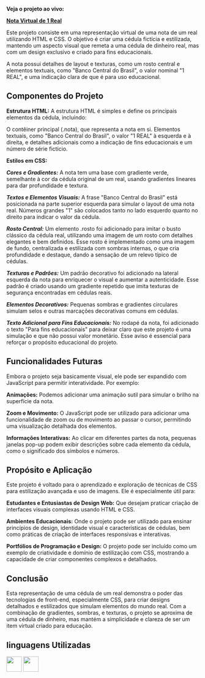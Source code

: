 **Veja o projeto ao vivo:**

**[Nota Virtual de 1 Real]()**

Este projeto consiste em uma representação virtual de uma nota de um real utilizando HTML e CSS. O objetivo é criar uma cédula fictícia e estilizada, mantendo um aspecto visual que remeta a uma cédula de dinheiro real, mas com um design exclusivo e criado para fins educacionais. 

A nota possui detalhes de layout e texturas, como um rosto central e elementos textuais, como "Banco Central do Brasil", o valor nominal "1 REAL", e uma indicação clara de que é para uso educacional.

## Componentes do Projeto ##

**Estrutura HTML:** A estrutura HTML é simples e define os principais elementos da cédula, incluindo:

O contêiner principal (.nota), que representa a nota em si.
Elementos textuais, como "Banco Central do Brasil", o valor "1 REAL" à esquerda e à direita, e detalhes adicionais como a indicação de fins educacionais e um número de série fictício.

**Estilos em CSS:**

***Cores e Gradientes:*** A nota tem uma base com gradiente verde, semelhante à cor da cédula original de um real, usando gradientes lineares para dar profundidade e textura.

***Textos e Elementos Visuais:*** A frase "Banco Central do Brasil" está posicionada na parte superior esquerda para simular o layout de uma nota real.
Números grandes "1" são colocados tanto no lado esquerdo quanto no direito para indicar o valor da cédula.

***Rosto Central:*** Um elemento .rosto foi adicionado para imitar o busto clássico da cédula real, utilizando uma imagem de um rosto com detalhes elegantes e bem definidos. Esse rosto é implementado como uma imagem de fundo, centralizada e estilizada com sombras internas, o que cria profundidade e destaque, dando a sensação de um relevo típico de cédulas.

***Texturas e Padrões:*** Um padrão decorativo foi adicionado na lateral esquerda da nota para enriquecer o visual e aumentar a autenticidade. Esse padrão é criado usando um gradiente repetido que imita texturas de segurança encontradas em cédulas reais.

***Elementos Decorativos:*** Pequenas sombras e gradientes circulares simulam selos e outras marcações decorativas comuns em cédulas.

***Texto Adicional para Fins Educacionais:*** No rodapé da nota, foi adicionado o texto "Para fins educacionais" para deixar claro que este projeto é uma simulação e que não possui valor monetário. Esse aviso é essencial para reforçar o propósito educacional do projeto.

## Funcionalidades Futuras ##

Embora o projeto seja basicamente visual, ele pode ser expandido com JavaScript para permitir interatividade. Por exemplo:

**Animações:** Podemos adicionar uma animação sutil para simular o brilho na superfície da nota.

**Zoom e Movimento:** O JavaScript pode ser utilizado para adicionar uma funcionalidade de zoom ou de movimento ao passar o cursor, permitindo uma visualização detalhada dos elementos.

**Informações Interativas:** Ao clicar em diferentes partes da nota, pequenas janelas pop-up podem exibir descrições sobre cada elemento da cédula, como o significado dos símbolos e números.

## Propósito e Aplicação ##

Este projeto é voltado para o aprendizado e exploração de técnicas de CSS para estilização avançada e uso de imagens. Ele é especialmente útil para:

**Estudantes e Entusiastas de Design Web:** Que desejam praticar criação de interfaces visuais complexas usando HTML e CSS.

**Ambientes Educacionais:** Onde o projeto pode ser utilizado para ensinar princípios de design, identidade visual e características de cédulas, bem como práticas de criação de interfaces responsivas e interativas.

**Portfólios de Programação e Design:** O projeto pode ser incluído como um exemplo de criatividade e domínio de estilização com CSS, mostrando a capacidade de criar componentes complexos e detalhados.

## Conclusão ##

Esta representação de uma cédula de um real demonstra o poder das tecnologias de front-end, especialmente CSS, para criar designs detalhados e estilizados que simulam elementos do mundo real. Com a combinação de gradientes, sombras, e texturas, o projeto se aproxima de uma cédula de dinheiro, mas mantém a simplicidade e clareza de ser um item virtual criado para educação.

## linguagens Utilizadas ##

<a href="https://programartudo.blogspot.com/2024/11/html-tudo-o-que-precisa-para-comecar.html" target="_blank"><img loading="lazy" src="https://cdn.jsdelivr.net/gh/devicons/devicon/icons/html5/html5-original.svg" width="40" height="40"/></a> <a href="https://programartudo.blogspot.com/2024/11/css-como-dar-estilo-ao-teu-website.html" target="_blank"><img loading="lazy" src="https://cdn.jsdelivr.net/gh/devicons/devicon/icons/css3/css3-original.svg" width="40" height="40"/></a>
